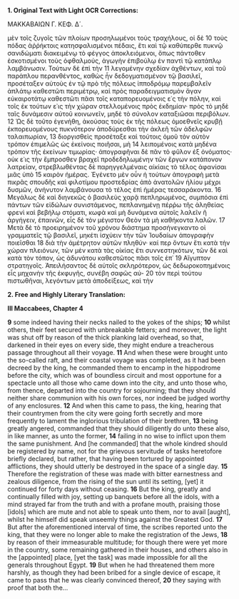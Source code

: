 **1. Original Text with Light OCR Corrections:**

ΜΑΚΚΑΒΑΙΩΝ Γ. ΚΕΦ. Δ´.

μὲν τοῖς ζυγοῖς τῶν πλοίων προσηλωμένοι τοὺς τραχήλους, οἱ δὲ
10 τοὺς πόδας ἀῤῥήκτοις κατησφαλισμένοι πέδαις, ἔτι καὶ τῷ καθύπερθε πυκνῷ σανιδώματι διακειμένῳ τὸ φέγγος ἀποκλειόμενοι,
ὅπως πάντοθεν ἐσκοτισμένοι τοὺς ὀφθαλμούς, ἀγωγὴν ἐπιβούλῳ ἐν παντὶ τῷ κατάπλῳ λαμβάνωσιν. Τούτων δὲ ἐπὶ τὴν
11 λεγομένην σχεδίαν ἀχθέντων, καὶ τοῦ παράπλου περανθέντος, καθὼς ἦν δεδογματισμένον τῷ βασιλεῖ, προσέταξεν αὐτοὺς ἐν τῷ
πρὸ τῆς πόλεως ἱπποδρόμῳ παρεμβαλεῖν ἀπλάτῳ καθεστῶτι περιμέτρῳ, καὶ πρὸς παραδειγματισμὸν ἄγαν εὐκαιροτάτῳ καθεστῶτι πᾶσι τοῖς καταπορευομένοις ε᾽ς τὴν πόλην, καὶ τοῖς ἐκ
τούτων ε᾽ις τὴν χώραν στελλομένοις πρὸς ἐκδημίαν· πρὸς τὸ μηδὲ
ταῖς δυνάμεσιν αὐτοῦ κοινωνεῖν, μηδὲ τὸ σύνολον καταξιῶσαι περιβόλων.
12 Ὡς δὲ τοῦτο ἐγενήθη, ἀκούσας τοὺς ἐκ τῆς πόλεως
ὁμοεθνεῖς κρυβῇ ἐκπορευομένους πυκνότερον ἀποδύρεσθαι τὴν ἀκλεῆ τῶν ἀδελφῶν ταλαιπωρίαν,
13 διοργισθεὶς προσέταξε καὶ τούτοις ὁμοῦ τὸν αὐτὸν τρόπον ἐπιμελῶς ὡς ἐκείνοις ποιῆσαι, μὴ
14 λειπομένοις κατὰ μηδένα τρόπον τῆς ἐκείνων τιμωρίας· ἀπογραφῆναι δὲ πᾶν τὸ φῦλον ἐξ ὀνόματος· οὐκ ε᾽ις τὴν ἔμπροσθεν βραχεῖ προδεδηλωμένην τῶν ἔργων κατάπονον λατρείαν, στρεβλωθέντας δὲ παρηγγελμέναις αἰκίαις τὸ τέλος ἀφανίσαι μιᾶς ὑπὸ
15 καιρὸν ἡμέρας. Ἐγένετο μὲν οὖν ἡ τούτων ἀπογραφὴ μετὰ πικρᾶς σπουδῆς καὶ φιλοτίμου προστεδρίας ἀπὸ ἀνατολῶν ἡλίου μέχρι δυσμῶν, ἀνήνυτον λαμβάνουσα τὸ τέλος ἐπὶ ἡμέρας τεσσαράκοντα.
16 Μεγάλως δὲ καὶ διηνεκῶς ὁ βασιλεὺς χαρᾷ πεπληρωμένος, συμπόσια ἐπὶ πάντων τῶν εἰδώλων συνιστάμενος, πεπλανημένῃ πέρῥω τῆς ἀληθείας φρενὶ καὶ βεβήλῳ στόματι, κωφὰ καὶ
μὴ δυνάμενα αὐτοῖς λαλεῖν ἢ ἀργήγειν, ἐπαινῶν, εἷς δὲ τὸν μέγιστον Θεὸν τὰ μὴ καθήκοντα λαλῶν.
17 Μετὰ δὲ τὸ προειρημένον τοῦ χρόνου διάστημα προσήνεγκαντο οἱ γραμματεῖς τῷ βασιλεῖ, μηκέτι ἰσχύειν τὴν τῶν Ἰουδαίων ἀπογραφὴν ποιεῖσθαι
18 διὰ τὴν ἀμέτρητον αὐτῶν πληθύν· καί περ ὄντων ἔτι κατὰ τὴν χώραν πλειόνων, τῶν μὲν κατὰ τὰς οἰκίας ἔτι συννεστηκότων, τῶν
δὲ καὶ κατὰ τὸν τόπον, ὡς ἀδυνάτου καθεστῶτος πᾶσι τοῖς ἐπ᾽
19 Αἴγυπτον στρατηγοῖς. Ἀπειλήσαντος δὲ αὐτοῖς σκληρότερον, ὡς
δεδωροκοπημένοις εἷς μηχανὴν τῆς ἐκφυγῆς, συνέβη σαφῶς αὐ-
20 τὸν περὶ τούτου πιστωθῆναι, λεγόντων μετὰ ἀποδείξεως, καὶ τὴν

**2. Free and Highly Literary Translation:**

**III Maccabees, Chapter 4**

**9** some indeed having their necks nailed to the yokes of the ships;
**10** whilst others, their feet secured with unbreakable fetters; and moreover, the light was shut off by reason of the thick planking laid overhead, so that, darkened in their eyes on every side, they might endure a treacherous passage throughout all their voyage.
**11** And when these were brought unto the so-called raft, and their coastal voyage was completed, as it had been decreed by the king, he commanded them to encamp in the hippodrome before the city, which was of boundless circuit and most opportune for a spectacle unto all those who came down into the city, and unto those who, from thence, departed into the country for sojourning; that they should neither share communion with his own forces, nor indeed be judged worthy of any enclosures.
**12** And when this came to pass, the king, hearing that their countrymen from the city were going forth secretly and more frequently to lament the inglorious tribulation of their brethren,
**13** being greatly angered, commanded that they should diligently do unto these also, in like manner, as unto the former,
**14** failing in no wise to inflict upon them the same punishment. And [he commanded] that the whole kindred should be registered by name, not for the grievous servitude of tasks heretofore briefly declared, but rather, that having been tortured by appointed afflictions, they should utterly be destroyed in the space of a single day.
**15** Therefore the registration of these was made with bitter earnestness and zealous diligence, from the rising of the sun until its setting, [yet] it continued for forty days without ceasing.
**16** But the king, greatly and continually filled with joy, setting up banquets before all the idols, with a mind strayed far from the truth and with a profane mouth, praising those [idols] which are mute and not able to speak unto them, nor to avail [aught], whilst he himself did speak unseemly things against the Greatest God.
**17** But after the aforementioned interval of time, the scribes reported unto the king, that they were no longer able to make the registration of the Jews,
**18** by reason of their immeasurable multitude; for though there were yet more in the country, some remaining gathered in their houses, and others also in the [appointed] place, [yet the task] was made impossible for all the generals throughout Egypt.
**19** But when he had threatened them more harshly, as though they had been bribed for a single device of escape, it came to pass that he was clearly convinced thereof,
**20** they saying with proof that both the...